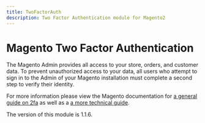 ```yaml
---
title: TwoFactorAuth
description: Two Factor Authentication module for Magento2
---
```


# Magento Two Factor Authentication

The Magento Admin provides all access to your store, orders, and customer data. To prevent unauthorized access to your data, all users who attempt to sign in to the Admin of your Magento installation must complete a second step to verify their identity.

For more information please view the Magento documentation for [a general guide on 2fa](https://docs.magento.com/user-guide/stores/security-two-factor-authentication.html) as well as a [a more technical guide](https://developer.adobe.com/commerce/testing/functional-testing-framework/two-factor-authentication/).

<InlineAlert slots="text" />
The version of this module is 1.1.6.
